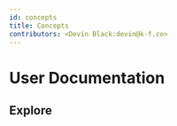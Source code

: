```yaml
---
id: concepts
title: Concepts
contributors: <Devin Black:devin@k-f.co>
---
```


# User Documentation 

## Explore

